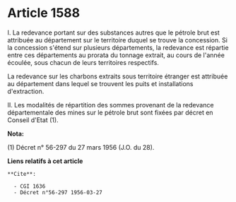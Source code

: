 # Article 1588

I. La redevance portant sur des substances autres que le pétrole brut est attribuée au département sur le territoire duquel
se trouve la concession. Si la concession s'étend sur plusieurs départements, la redevance est répartie entre ces
départements au prorata du tonnage extrait, au cours de l'année écoulée, sous chacun de leurs territoires respectifs.

La redevance sur les charbons extraits sous territoire étranger est attribuée au département dans lequel se trouvent les
puits et installations d'extraction.

II. Les modalités de répartition des sommes provenant de la redevance départementale des mines sur le pétrole brut sont
fixées par décret en Conseil d'Etat (1).

**Nota:**

(1) Décret n° 56-297 du 27 mars 1956 (J.O. du 28).

**Liens relatifs à cet article**

	**Cite**:

	  - CGI 1636
	  - Décret n°56-297 1956-03-27
